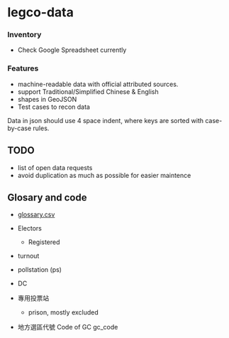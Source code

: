 # legco-data

### Inventory
- Check Google Spreadsheet currently

### Features
- machine-readable data with official attributed sources.
- support Traditional/Simplified Chinese & English
- shapes in GeoJSON
- Test cases to recon data

Data in json should use 4 space indent, where keys are sorted with case-by-case rules.

## TODO
- list of open data requests
- avoid duplication as much as possible for easier maintence 

## Glosary and code
- [glossary.csv](glossary.csv)

- Electors
  - Registered
- turnout

- pollstation (ps)

- DC

- 專用投票站
  - prison, mostly excluded

- 地方選區代號 Code of GC gc_code
